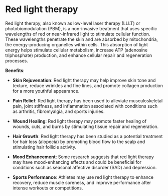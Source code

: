 [//]: # (source: ?)
[//]: # (tags: treatments)

# Red light therapy

Red light therapy, also known as low-level laser therapy (LLLT) or photobiomodulation (PBM), is a non-invasive treatment that uses specific wavelengths of red or near-infrared light to stimulate cellular function. These wavelengths penetrate the skin and are absorbed by mitochondria, the energy-producing organelles within cells. This absorption of light energy helps stimulate cellular metabolism, increase ATP (adenosine triphosphate) production, and enhance cellular repair and regeneration processes.

**Benefits**:

* **Skin Rejuvenation**: Red light therapy may help improve skin tone and texture, reduce wrinkles and fine lines, and promote collagen production for a more youthful appearance.

* **Pain Relief**: Red light therapy has been used to alleviate musculoskeletal pain, joint stiffness, and inflammation associated with conditions such as arthritis, fibromyalgia, and sports injuries.

* **Wound Healing**: Red light therapy may promote faster healing of wounds, cuts, and burns by stimulating tissue repair and regeneration.

* **Hair Growth**: Red light therapy has been studied as a potential treatment for hair loss (alopecia) by promoting blood flow to the scalp and stimulating hair follicle activity.

* **Mood Enhancement**: Some research suggests that red light therapy may have mood-enhancing effects and could be beneficial for conditions such as seasonal affective disorder (SAD) and depression.

* **Sports Performance**: Athletes may use red light therapy to enhance recovery, reduce muscle soreness, and improve performance after intense workouts or competitions.
